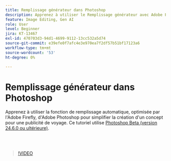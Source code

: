 ```yaml
---
title: Remplissage générateur dans Photoshop
description: Apprenez à utiliser le Remplissage générateur avec Adobe Firefly
feature: Image Editing, Gen AI
role: User
level: Beginner
jira: KT-13467
exl-id: 470703d3-94d1-4699-9112-13cc532a5d74
source-git-commit: e39efe0f7afc4e3e970ea7f2df57b51bf17123a6
workflow-type: tm+mt
source-wordcount: '53'
ht-degree: 0%

---
```


# Remplissage générateur dans Photoshop

Apprenez à utiliser la fonction de remplissage automatique, optimisée par l&#39;Adobe Firefly, d&#39;Adobe Photoshop pour simplifier la création d&#39;un concept pour une publicité de voyage. Ce tutoriel utilise [Photoshop Beta (version 24.6.0 ou ultérieure)](https://helpx.adobe.com/x-productkb/global/creative-cloud-beta.html).

<br> 

>[!VIDEO](https://video.tv.adobe.com/v/3420537?quality=12&learn=on&hidetitle=true)
